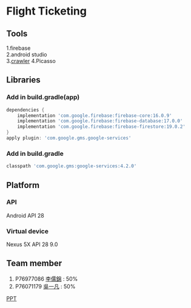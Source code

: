 # Flight Ticketing

## Tools

1.firebase  
2.android studio  
3.[crawler](https://github.com/WuIFan/TicketCrawler_With_FireBase)
4.Picasso 
## Libraries

### Add in build.gradle(app)

```gradle
dependencies {
    implementation 'com.google.firebase:firebase-core:16.0.9'
    implementation 'com.google.firebase:firebase-database:17.0.0'
    implementation 'com.google.firebase:firebase-firestore:19.0.2'
}
apply plugin: 'com.google.gms.google-services'
```

### Add in build.gradle

```gradle
classpath 'com.google.gms:google-services:4.2.0'
```

## Platform

### API

Android API 28

### Virtual device

Nexus 5X API 28 9.0

## Team member

1. P76977086 [李儒錦](https://github.com/kiam123) : 50%  
2. P76071179 [吳一凡](https://github.com/WuIFan)  : 50%  

[PPT](https://docs.google.com/presentation/d/1_7Rxz29IJenLgbTiVHL8YfTBDpoQJY7gbl31a3Db0nc/edit?usp=sharing)  
